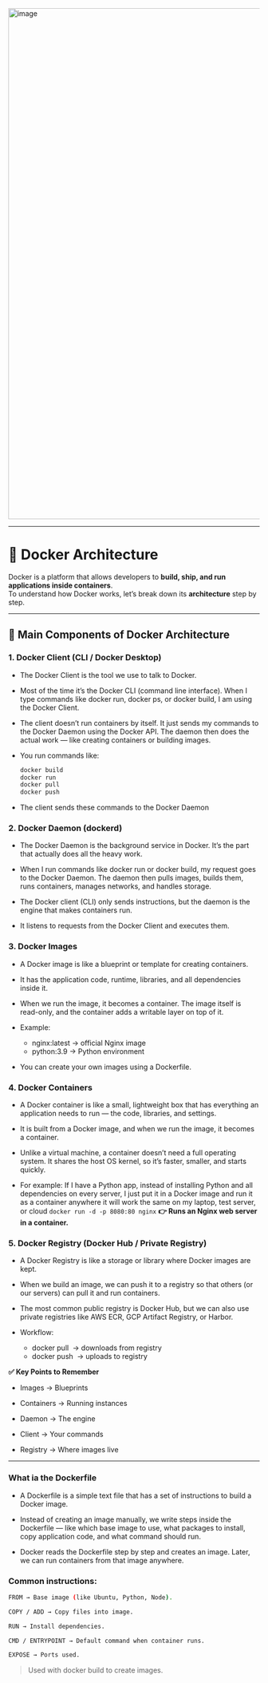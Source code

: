 <img width="1536" height="1024" alt="image" src="https://github.com/user-attachments/assets/0c704091-50df-42b1-b60a-6edcfdfecbbe" />

---

# 🐳 Docker Architecture

Docker is a platform that allows developers to **build, ship, and run applications inside containers**.  
To understand how Docker works, let’s break down its **architecture** step by step.  

---

## 📌 Main Components of Docker Architecture

### 1. **Docker Client (CLI / Docker Desktop)**
- The Docker Client is the tool we use to talk to Docker.

- Most of the time it’s the Docker CLI (command line interface). When I type commands like docker run, docker ps, or docker build, I am using the Docker Client.

- The client doesn’t run containers by itself. It just sends my commands to the Docker Daemon using the Docker API. The daemon then does the actual work — like creating containers or building images.
- You run commands like:

   ```bash
  docker build
  docker run
  docker pull
  docker push
   ```

- The client sends these commands to the Docker Daemon

### 2. **Docker Daemon (dockerd)**
- The Docker Daemon is the background service in Docker. It’s the part that actually does all the heavy work.

- When I run commands like docker run or docker build, my request goes to the Docker Daemon. The daemon then pulls images, builds them, runs containers, manages networks, and handles storage.

- The Docker client (CLI) only sends instructions, but the daemon is the engine that makes containers run.
- It listens to requests from the Docker Client and executes them.

### 3. **Docker Images**
- A Docker image is like a blueprint or template for creating containers.

- It has the application code, runtime, libraries, and all dependencies inside it.

- When we run the image, it becomes a container. The image itself is read-only, and the container adds a writable layer on top of it.
- Example:
    - nginx:latest → official Nginx image
    - python:3.9 → Python environment
- You can create your own images using a Dockerfile.

### 4. **Docker Containers**

- A Docker container is like a small, lightweight box that has everything an application needs to run — the code, libraries, and settings.

- It is built from a Docker image, and when we run the image, it becomes a container.

- Unlike a virtual machine, a container doesn’t need a full operating system. It shares the host OS kernel, so it’s faster, smaller, and starts quickly.

- For example: If I have a Python app, instead of installing Python and all dependencies on every server, I just put it in a Docker image and run it as a container anywhere
  it will work the same on my laptop, test server, or cloud
``docker run -d -p 8080:80 nginx``
**👉 Runs an Nginx web server in a container.**

### 5. **Docker Registry (Docker Hub / Private Registry)**

- A Docker Registry is like a storage or library where Docker images are kept.

- When we build an image, we can push it to a registry so that others (or our servers) can pull it and run containers.

- The most common public registry is Docker Hub, but we can also use private registries like AWS ECR, GCP Artifact Registry, or Harbor.
- Workflow:
    - docker pull <image> → downloads from registry
    - docker push <image> → uploads to registry 


**✅ Key Points to Remember**

- Images → Blueprints

- Containers → Running instances

- Daemon → The engine

- Client → Your commands

- Registry → Where images live

----
### What ia the Dockerfile
- A Dockerfile is a simple text file that has a set of instructions to build a Docker image.

- Instead of creating an image manually, we write steps inside the Dockerfile — like which base image to use, what packages to install, copy application code, and what command should run.

- Docker reads the Dockerfile step by step and creates an image. Later, we can run containers from that image anywhere.

### Common instructions:

```bash
FROM → Base image (like Ubuntu, Python, Node).

COPY / ADD → Copy files into image.

RUN → Install dependencies.

CMD / ENTRYPOINT → Default command when container runs.

EXPOSE → Ports used.
```

> Used with docker build to create images.
